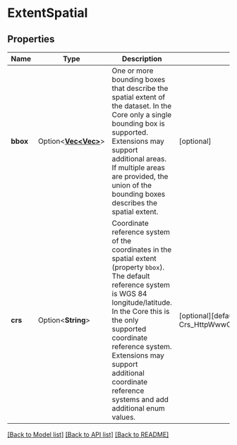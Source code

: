 # ExtentSpatial

## Properties

Name | Type | Description | Notes
------------ | ------------- | ------------- | -------------
**bbox** | Option<[**Vec<Vec<f32>>**](array.md)> | One or more bounding boxes that describe the spatial extent of the dataset. In the Core only a single bounding box is supported. Extensions may support additional areas. If multiple areas are provided, the union of the bounding boxes describes the spatial extent. | [optional]
**crs** | Option<**String**> | Coordinate reference system of the coordinates in the spatial extent (property `bbox`). The default reference system is WGS 84 longitude/latitude. In the Core this is the only supported coordinate reference system. Extensions may support additional coordinate reference systems and add additional enum values. | [optional][default to Crs_HttpWwwOpengisNetDefCrsOGC13CRS84]

[[Back to Model list]](../README.md#documentation-for-models) [[Back to API list]](../README.md#documentation-for-api-endpoints) [[Back to README]](../README.md)


